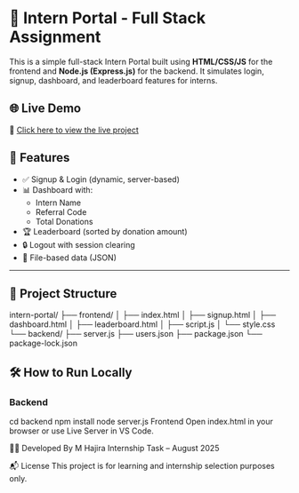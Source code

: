 # 💼 Intern Portal - Full Stack Assignment

This is a simple full-stack Intern Portal built using **HTML/CSS/JS** for the frontend and **Node.js (Express.js)** for the backend. It simulates login, signup, dashboard, and leaderboard features for interns.

## 🌐 Live Demo
🔗 [Click here to view the live project](https://har134.github.io/intern-portal-assignment/)


## 🚀 Features

- ✅ Signup & Login (dynamic, server-based)
- 📊 Dashboard with:
  - Intern Name
  - Referral Code
  - Total Donations
- 🏆 Leaderboard (sorted by donation amount)
- 🔒 Logout with session clearing
- 📁 File-based data (JSON)

---

## 📁 Project Structure

intern-portal/
├── frontend/
│ ├── index.html
│ ├── signup.html
│ ├── dashboard.html
│ ├── leaderboard.html
│ ├── script.js
│ └── style.css
└── backend/
├── server.js
├── users.json
├── package.json
└── package-lock.json


## 🛠 How to Run Locally
### Backend
cd backend
npm install
node server.js
Frontend
Open index.html in your browser or use Live Server in VS Code.

👩‍💻 Developed By
M Hajira
Internship Task – August 2025

📬 License
This project is for learning and internship selection purposes only.
